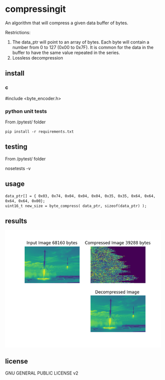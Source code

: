 # compressingit


An algorithm that will compress a given data buffer of bytes.

Restrictions:
1. The data_ptr will point to an array of bytes. Each byte will contain a number from 0 to 127 (0x00 to 0x7F). 
   It is common for the data in the buffer to have the same value repeated in the series.
2. Lossless decompression 


## install

### c
 
#include <byte_encoder.h>

### python unit tests

From /pytest/ folder
```
pip install -r requirements.txt
```
## testing

From /pytest/ folder

nosetests -v

## usage

```
data_ptr[] = { 0x03, 0x74, 0x04, 0x04, 0x04, 0x35, 0x35, 0x64, 0x64, 0x64, 0x64, 0x00};
uint16_t new_size = byte_compress( data_ptr, sizeof(data_ptr) );
```

## results

![Image compression results](./pytest/test_data/compressed-falcon-heavy-spacex.png)



## license

GNU GENERAL PUBLIC LICENSE v2

